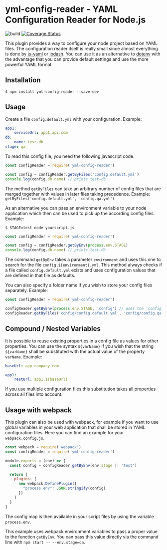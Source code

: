 # yml-config-reader - YAML Configuration Reader for Node.js

![build](https://github.com/prof-schnitzel/yml-config-reader/workflows/build/badge.svg?branch=v0.1.4)
[![Coverage Status](https://coveralls.io/repos/github/prof-schnitzel/yml-config-reader/badge.svg?branch=master)](https://coveralls.io/github/prof-schnitzel/yml-config-reader?branch=master)

This plugin provides a way to configure your node project based on YAML files. The configuration
reader itself is really small since almost everything is done by
[js-yaml](https://github.com/nodeca/js-yaml) or [lodash](https://github.com/lodash/lodash). You can
use it as an alternative to [dotenv](https://github.com/motdotla/dotenv) with the advantage that
you can provide default settings and use the more powerful YAML format.

## Installation

```
$ npm install yml-config-reader --save-dev
```

## Usage

Create a file `config.default.yml` with your configuration. Example:

```yaml
app1:
    serviceUrl: app1.api.com
db:
    name: test-db
stage: qa
```
To read this config file, you need the following javascript code.
```javascript
const configReader = require('yml-config-reader')

const config = configReader.getByFiles('config.default.yml')
console.log(config.db.name) // prints test-db
```
The method `getByFiles` can take an arbitrary number of config files that are merged together with
values in later files taking precedence.
Example: `getByFiles('config.default.yml', 'config.qa.yml')`

As an alternative you can pass an environment variable to your node application which then can be
used to pick up the according config files. Example:
```
$ STAGE=test node yourscript.js
```
```javascript
const configReader = require('yml-config-reader')

const config = configReader.getByEnv(process.env.STAGE)
console.log(config.db.name) // prints test-db
```
The command `getByEnv` takes a parameter `environment` and uses this one to search for the file
`config.${environment}.yml`. This method always checks if a file called `config.default.yml` exists
and uses configuration values that are defined in that file as defaults.

You can also specify a folder name if you wish to store your config files separately. Example:
```javascript
const configReader = require('yml-config-reader')

configReader.getByEnv(process.env.STAGE, 'config') // uses the 'config' folder
configReader.getByFiles('config/config.default.yml', 'config/config.qa.yml')
```

## Compound / Nested Variables

It is possible to reuse existing properties in a config file as values for other properties. You
can use the syntax `${varName}` if you wish that the string `${varName}` shall be substituted with
the actual value of the property `varName`.
Example:
```yaml
baseUrl: app.company.com

app1:
    restUrl: app1.${baseUrl}
```
If you use multiple configuration files this substitution takes all properties across all files into
account.

## Usage with webpack

This plugin can also be used with webpack, for example if you want to use global variables in
your web application that shall be stored in YAML configuration files. Here you can find an example
for your `webpack.config.js`.
```javascript
const webpack = require('webpack')
const configReader = require('yml-config-reader')

module.exports = (env) => {
  const config = configReader.getByEnv(env.stage || 'test')

  return {
    plugins: [
      new webpack.DefinePlugin({
        "process.env": JSON.stringify(config)
      })
    ]
  }
}
```
The config map is then available in your script files by using the variable `process.env`.

This example uses webpack environment variables to pass a proper value to the function `getByEnv`.
You can pass this value directly via the command line with `npm start -- --env.stage=qa`.

